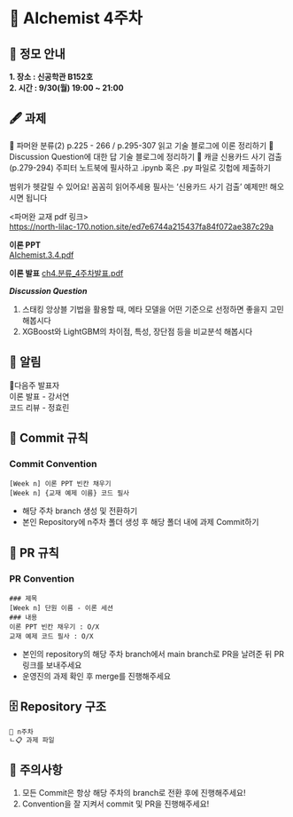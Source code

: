 # 💠 AIchemist 4주차 

## 🌻 정모 안내
**1. 장소 : 신공학관 B152호**   
**2. 시간 : 9/30(월) 19:00 ~ 21:00**

## 🖋 과제
💠 파머완 분류(2) p.225 - 266 / p.295-307 읽고 기술 블로그에 이론 정리하기
💠 Discussion Question에 대한 답 기술 블로그에 정리하기
💠 캐글 신용카드 사기 검출(p.279-294) 주피터 노트북에 필사하고 .ipynb 혹은 .py 파일로 깃헙에 제출하기

범위가 헷갈릴 수 있어요! 꼼꼼히 읽어주세용
필사는 ‘신용카드 사기 검출’ 예제만! 해오시면 됩니다

<파머완 교재 pdf 링크>   
https://north-lilac-170.notion.site/ed7e6744a215437fa84f072ae387c29a

**이론 PPT**   
[AIchemist.3.4.pdf](https://github.com/user-attachments/files/17097596/AIchemist.3.4.pdf)

**이론 발표**
[ch4.분류_4주차발표.pdf](https://github.com/user-attachments/files/17187829/ch4._4.pdf)


***Discussion Question***
1. 스태킹 앙상블 기법을 활용할 때, 메타 모델을 어떤 기준으로 선정하면 좋을지 고민해봅시다
2. XGBoost와 LightGBM의 차이점, 특성, 장단점 등을 비교분석 해봅시다

## 🚨 알림   
💐다음주 발표자   
이론 발표 - 강서연   
코드 리뷰 - 정효린   

## 🌱 Commit 규칙   
### Commit Convention
    [Week n] 이론 PPT 빈칸 채우기
    [Week n] {교재 예제 이름} 코드 필사 
+ 해당 주차 branch 생성 및 전환하기 
+ 본인 Repository에 n주차 폴더 생성 후 해당 폴더 내에 과제 Commit하기   
## 🌱 PR 규칙          
### PR Convention
    ### 제목
    [Week n] 단원 이름 - 이론 세션
    ### 내용
    이론 PPT 빈칸 채우기 : O/X
    교재 예제 코드 필사 : O/X
+ 본인의 repository의 해당 주차 branch에서 main branch로 PR을 날려준 뒤 PR 링크를 보내주세요
+ 운영진의 과제 확인 후 merge를 진행해주세요 

## 🗄 Repository 구조
```bash
📁 n주차
ㄴ📋 과제 파일
```

## 🚨 주의사항   
1. 모든 Commit은 항상 해당 주차의 branch로 전환 후에 진행해주세요!
2. Convention을 잘 지켜서 commit 및 PR을 진행해주세요!
